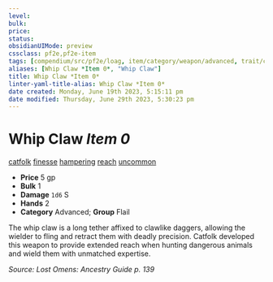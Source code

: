 ```yaml
---
level:
bulk:
price:
status:
obsidianUIMode: preview
cssclass: pf2e,pf2e-item
tags: [compendium/src/pf2e/loag, item/category/weapon/advanced, trait/catfolk, trait/finesse, trait/hampering, trait/reach, trait/uncommon]
aliases: [Whip Claw *Item 0*, "Whip Claw"]
title: Whip Claw *Item 0*
linter-yaml-title-alias: Whip Claw *Item 0*
date created: Monday, June 19th 2023, 5:15:11 pm
date modified: Thursday, June 29th 2023, 5:30:23 pm
---
```


# Whip Claw *Item 0*

[catfolk](rules/traits/catfolk-b1.md) [finesse](rules/traits/finesse.md) [hampering](rules/traits/hampering-loag.md) [reach](rules/traits/reach.md) [uncommon](rules/traits/uncommon.md)  

- **Price** 5 gp
- **Bulk** 1
- **Damage** `1d6` S
- **Hands** 2
- **Category** Advanced; **Group** Flail

The whip claw is a long tether affixed to clawlike daggers, allowing the wielder to fling and retract them with deadly precision. Catfolk developed this weapon to provide extended reach when hunting dangerous animals and wield them with unmatched expertise.

*Source: Lost Omens: Ancestry Guide p. 139*
